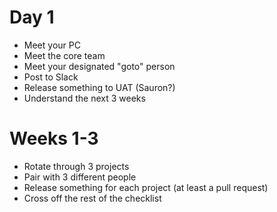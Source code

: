 # Day 1

* Meet your PC
* Meet the core team
* Meet your designated "goto" person
* Post to Slack
* Release something to UAT (Sauron?)
* Understand the next 3 weeks

# Weeks 1-3

* Rotate through 3 projects
* Pair with 3 different people
* Release something for each project (at least a pull request)
* Cross off the rest of the checklist
